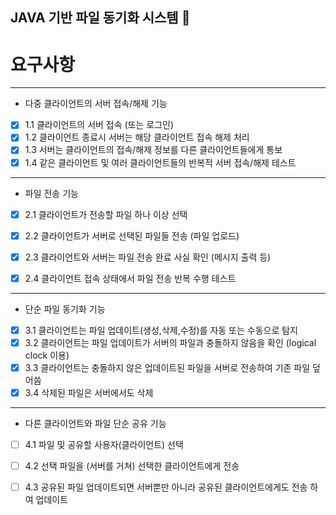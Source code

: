 ## JAVA 기반 파일 동기화 시스템 🍃


# 요구사항

---

- 다중 클라이언트의 서버 접속/해제 기능
- [x]  1.1 클라이언트의 서버 접속 (또는 로그인)
- [x]  1.2 클라이언트 종료시 서버는 해당 클라이언트 접속 해제 처리
- [x]  1.3 서버는 클라이언트의 접속/해제 정보를 다른 클라이언트들에게 통보
- [x]  1.4 같은 클라이언트 및 여러 클라이언트들의 반복적 서버 접속/해제 테스트

---

- 파일 전송 기능
- [x]  2.1 클라이언트가 전송할 파일 하나 이상 선택
- [x]  2.2 클라이언트가 서버로 선택된 파일들 전송 (파일 업로드)
- [x]  2.3 클라이언트와 서버는 파일 전송 완료 사실 확인 (메시지 출력 등)
- [x]  2.4 클라이언트 접속 상태에서 파일 전송 반복 수행 테스트


---

- 단순 파일 동기화 기능
- [x]  3.1 클라이언트는 파일 업데이트(생성,삭제,수정)를 자동 또는 수동으로 탐지
- [x]  3.2 클라이언트는 파일 업데이트가 서버의 파일과 충돌하지 않음을 확인 (logical
  clock 이용)
- [x]  3.3 클라이언트는 충돌하지 않은 업데이트된 파일을 서버로 전송하여 기존 파일
  덮어씀
- [x]  3.4 삭제된 파일은 서버에서도 삭제

---

- 다른 클라이언트와 파일 단순 공유 기능
- [ ]  4.1 파일 및 공유할 사용자(클라이언트) 선택
- [ ]  4.2 선택 파일을 (서버를 거쳐) 선택한 클라이언트에게 전송
- [ ]  4.3 공유된 파일 업데이트되면 서버뿐만 아니라 공유된 클라이언트에게도 전송
  하여 업데이트


